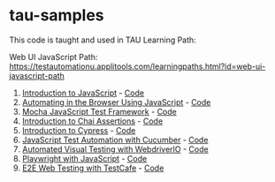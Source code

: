 # tau-samples

This code is taught and used in TAU Learning Path: 

Web UI JavaScript Path: https://testautomationu.applitools.com/learningpaths.html?id=web-ui-javascript-path

1. [Introduction to JavaScript][1] - [Code][2]
2. [Automating in the Browser Using JavaScript][3] - [Code][4] 
3. [Mocha JavaScript Test Framework][5] - [Code][6] 
4. [Introduction to Chai Assertions][7] - [Code][8]
5. [Introduction to Cypress][9] - [Code][10]
6. [JavaScript Test Automation with Cucumber][11] - [Code][12]
7. [Automated Visual Testing with WebdriverIO][13] - [Code][14]
8. [Playwright with JavaScript][15] - [Code][16]
9. [E2E Web Testing with TestCafe][17] - [Code][18]

[1]: https://testautomationu.applitools.com/javascript-tutorial/index.html
[2]: https://github.com/lar-mo/tau-samples/tree/main/intro-to-JS
[3]: https://testautomationu.applitools.com/automating-in-the-browser-using-javascript/index.html
[4]: https://github.com/lar-mo/tau-samples/tree/main/Automating-in-the-Browser-Using-JavaScript
[5]: https://testautomationu.applitools.com/mocha-javascript-tests/index.html
[6]: https://github.com/lar-mo/tau-samples/tree/main/mocha-js-test-framework
[7]: https://testautomationu.applitools.com/chai-test-assertions/index.html
[8]: https://github.com/lar-mo/tau-samples/tree/main/chai-assertions
[9]: https://testautomationu.applitools.com/cypress-tutorial/index.html
[10]: https://github.com/lar-mo/tau-samples/tree/main/intro-to-Cypress/todomvc-tests
[11]: https://testautomationu.applitools.com/cucumber-javascript-tutorial/
[12]: https://github.com/lar-mo/tau-samples/tree/main/cucumber-with-javascript
[13]: https://testautomationu.applitools.com/automated-visual-testing-javascript-webdriverio/index.html
[14]: https://github.com/lar-mo/tau-samples/tree/main/visual-testing-wdio
[15]: https://testautomationu.applitools.com/js-playwright-tutorial/index.html
[16]: https://github.com/lar-mo/tau-samples/tree/main/playwright-with-javascript
[17]: https://testautomationu.applitools.com/testcafe-tutorial/index.html
[18]: https://github.com/lar-mo/tau-samples/tree/main/e2e-with-testcafe